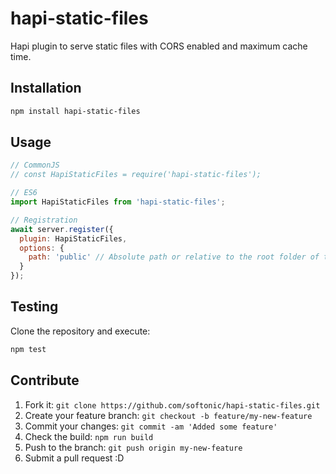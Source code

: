 # hapi-static-files

Hapi plugin to serve static files with CORS enabled and maximum cache time.

## Installation

```bash
npm install hapi-static-files
```

## Usage

```javascript
// CommonJS
// const HapiStaticFiles = require('hapi-static-files');

// ES6
import HapiStaticFiles from 'hapi-static-files';

// Registration
await server.register({
  plugin: HapiStaticFiles,
  options: {
    path: 'public' // Absolute path or relative to the root folder of the project.
  }
});
```

## Testing

Clone the repository and execute:

```bash
npm test
```

## Contribute

1. Fork it: `git clone https://github.com/softonic/hapi-static-files.git`
2. Create your feature branch: `git checkout -b feature/my-new-feature`
3. Commit your changes: `git commit -am 'Added some feature'`
4. Check the build: `npm run build`
4. Push to the branch: `git push origin my-new-feature`
5. Submit a pull request :D
